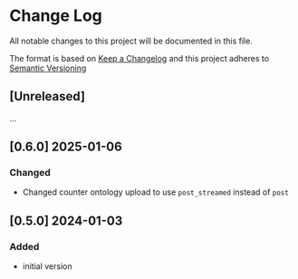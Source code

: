 # Change Log

All notable changes to this project will be documented in this file.

The format is based on [Keep a Changelog](http://keepachangelog.com/) and this project adheres to [Semantic Versioning](https://semver.org/)

## [Unreleased]

...

## [0.6.0] 2025-01-06

### Changed

- Changed counter ontology upload to use `post_streamed` instead of `post`

## [0.5.0] 2024-01-03

### Added

- initial version

